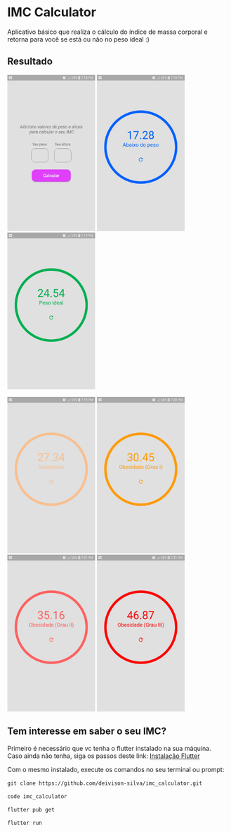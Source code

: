 # IMC Calculator

Aplicativo básico que realiza o cálculo do índice de massa corporal e retorna para você se está ou não no peso ideal :)

## Resultado

<p float="left">
<img src="./screenshots/home.jpg" width="200"/>
<img src="./screenshots/screen_one.jpg" width="200"/>
<img src="./screenshots/screen_two.jpg" width="200"/>
</p>
<p float="left">
<img src="./screenshots/screen_three.jpg" width="200"/>
<img src="./screenshots/screen_four.jpg" width="200"/>
<img src="./screenshots/screen_five.jpg" width="200"/>
<img src="./screenshots/screen_six.jpg" width="200"/>
</p>

## Tem interesse em saber o seu IMC?

Primeiro é necessário que vc tenha o flutter instalado na sua máquina.<br />
Caso ainda não tenha, siga os passos deste link: [Instalação Flutter](https://flutter.dev/docs/get-started/install)

Com o mesmo instalado, execute os comandos no seu terminal ou prompt:

```
git clone https://github.com/deivison-silva/imc_calculator.git
```

```
code imc_calculator
```

```
flutter pub get
```

```
flutter run
```
